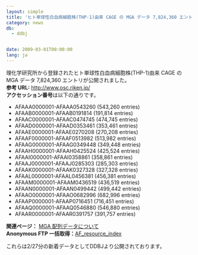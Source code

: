 ```yaml
---
layout: simple
title: 'ヒト単球性白血病細胞株(THP-1)由来 CAGE の MGA データ 7,824,360 エントリの新規公開 　'
category: news
db:
  - ddbj


date: 2009-03-01T00:00:00
lang: ja
---
```


<html>理化学研究所から登録されたヒト単球性白血病細胞株(THP-1)由来 CAGE の MGA データ 7,824,360 エントリが公開されました。<br><b>参考 URL:</b> <a href="http://www.osc.riken.jp/" target="_blank">http://www.osc.riken.jp/</a><br><b>アクセッション番号</b>は以下の通りです。

<ul>
    <li> AFAAA0000001-AFAAA0543260 (543,260 entries)</li>
    <li> AFAAB0000001-AFAAB0191814 (191,814 entries)</li>
    <li> AFAAC0000001-AFAAC0474745 (474,745 entries)</li>
    <li> AFAAD0000001-AFAAD0353461 (353,461 entries)</li>
    <li> AFAAE0000001-AFAAE0270208 (270,208 entries)</li>
    <li> AFAAF0000001-AFAAF0513982 (513,982 entries)</li>
    <li> AFAAG0000001-AFAAG0349448 (349,448 entries)</li>
    <li> AFAAH0000001-AFAAH0425524 (425,524 entries)</li>
    <li> AFAAI0000001-AFAAI0358861 (358,861 entries)</li>
    <li> AFAAJ0000001-AFAAJ0285303 (285,303 entries)</li>
    <li> AFAAK0000001-AFAAK0327328 (327,328 entries)</li>
    <li> AFAAL0000001-AFAAL0456381 (456,381 entries)</li>
    <li> AFAAM0000001-AFAAM0436519 (436,519 entries)</li>
    <li> AFAAN0000001-AFAAN0499442 (499,442 entries)</li>
    <li> AFAAO0000001-AFAAO0682996 (682,996 entries)</li>
    <li> AFAAP0000001-AFAAP0716451 (716,451 entries)</li>
    <li> AFAAQ0000001-AFAAQ0546880 (546,880 entries)</li>
    <li> AFAAR0000001-AFAAR0391757 (391,757 entries)</li>
</ul>

<p><b>関連ページ：</b> <a href="/ddbj/mga.html">MGA 配列データについて</a><br><b>Anonymous FTP 一括取得：</b><a href="ftp://ftp.ddbj.nig.ac.jp/ddbj_database/mga/AF_resource_index.html">AF_resource_index</a></p>

<p>これらは2/27分の新着データとしてDDBJより公開されております。</p>
</html>
